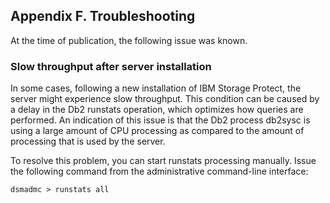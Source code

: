 ## Appendix F. Troubleshooting

At the time of publication, the following issue was known.

### Slow throughput after server installation
In some cases, following a new installation of IBM Storage Protect, the server might experience slow throughput. This condition can be caused by a delay in the Db2 runstats operation, which optimizes how queries are performed. An indication of this issue is that the Db2 process db2sysc is using a large amount of CPU processing as compared to the amount of processing that is used by the server.

To resolve this problem, you can start runstats processing manually. Issue the following command from the administrative command-line interface:
```
dsmadmc > runstats all
```